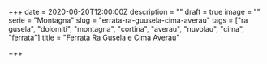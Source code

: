 +++
date = 2020-06-20T12:00:00Z
description = ""
draft = true
image = ""
serie = "Montagna"
slug = "errata-ra-guusela-cima-averau"
tags = ["ra gusela", "dolomiti", "montagna", "cortina", "averau", "nuvolau", "cima", "ferrata"]
title = "Ferrata Ra Gusela e Cima Averau"

+++

